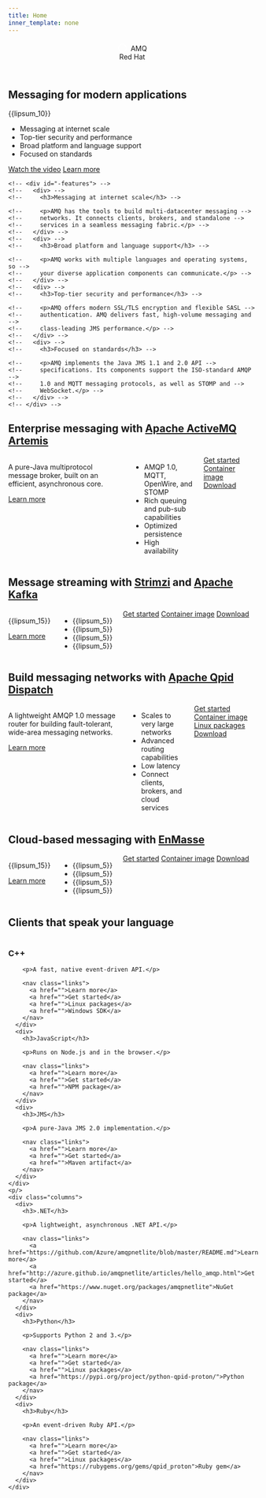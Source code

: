 ```yaml
---
title: Home
inner_template: none
---
```


<header>
  <div>
    <div id="-top-left-nav">
      <svg height="20" width="20" style="position: relative; top: 4; margin-right: 3;">
        <circle cx="10" cy="10" r="8" stroke="#fff" stroke-width="2" fill="none"/>
      </svg>
      AMQ
    </div>
    <div id="-top-right-nav">
      Red Hat
    </div>
  </div>
</header>
<section id="-intro-section">
  <div>
    <h1>Messaging for modern applications</h1>
    <p>
      {{lipsum_10}}
    </p>
    <div id="-features-2">
      <ul>
        <li>Messaging at internet scale</li>
        <li>Top-tier security and performance</li>
        <li>Broad platform and language support</li>
        <li>Focused on standards</li>
      </ul>
      <nav>
        <a href="">Watch the video</a>
        <a href="">Learn more</a>
      </nav>
    </div>
      
    <!-- <div id="-features"> -->
    <!--   <div> -->
    <!--     <h3>Messaging at internet scale</h3> -->

    <!--     <p>AMQ has the tools to build multi-datacenter messaging -->
    <!--     networks. It connects clients, brokers, and standalone -->
    <!--     services in a seamless messaging fabric.</p> -->
    <!--   </div> -->
    <!--   <div> -->
    <!--     <h3>Broad platform and language support</h3> -->

    <!--     <p>AMQ works with multiple languages and operating systems, so -->
    <!--     your diverse application components can communicate.</p> -->
    <!--   </div> -->
    <!--   <div> -->
    <!--     <h3>Top-tier security and performance</h3> -->

    <!--     <p>AMQ offers modern SSL/TLS encryption and flexible SASL -->
    <!--     authentication. AMQ delivers fast, high-volume messaging and -->
    <!--     class-leading JMS performance.</p> -->
    <!--   </div> -->
    <!--   <div> -->
    <!--     <h3>Focused on standards</h3> -->

    <!--     <p>AMQ implements the Java JMS 1.1 and 2.0 API -->
    <!--     specifications. Its components support the ISO-standard AMQP -->
    <!--     1.0 and MQTT messaging protocols, as well as STOMP and -->
    <!--     WebSocket.</p> -->
    <!--   </div> -->
    <!-- </div> -->
  </div>
</section>

<section id="-broker-section">
  <div>
    <h2>Enterprise messaging with <a href="https://activemq.apache.org/artemis/">Apache ActiveMQ Artemis</a></h2>
    <div class="columns">
      <div>
        <p>
          A pure-Java multiprotocol message broker, built on an
          efficient, asynchronous core.
        </p>
        <p>
          <a href="https://activemq.apache.org/artemis/docs/latest/preface.html" class="nav">Learn more</a>
        </p>
      </div>
      <div>
        <ul class="bullets">
          <li>AMQP 1.0, MQTT, OpenWire, and STOMP</li>
          <li>Rich queuing and pub-sub capabilities</li>
          <li>Optimized persistence</li>
          <li>High availability</li>
        </ul>
      </div>
      <div>
        <nav class="links">
          <a href="">Get started</a>
          <a href="">Container image</a>
          <a href="https://activemq.apache.org/artemis/download.html">Download</a>
        </nav>
      </div>
    </div>
  </div>
</section>

<section id="-kafka-section">
  <div>
    <h2>Message streaming with <a href="http://strimzi.io/">Strimzi</a> and <a href="https://kafka.apache.org/">Apache Kafka</a></h2>
    <div class="columns">
      <div>
        <p>
          {{lipsum_15}}
        </p>
        <p>
          <a href="https://kafka.apache.org/intro" class="nav">Learn more</a>
        </p>
      </div>
      <div>
        <ul class="bullets">
          <li>{{lipsum_5}}</li>
          <li>{{lipsum_5}}</li>
          <li>{{lipsum_5}}</li>
          <li>{{lipsum_5}}</li>
        </ul>
      </div>
      <div>
        <nav class="links">
          <a href="https://kafka.apache.org/quickstart">Get started</a>
          <a href="https://hub.docker.com/r/strimzi/kafka/">Container image</a>
          <a href="https://kafka.apache.org/downloads">Download</a>
        </nav>
      </div>
    </div>
  </div>
</section>

<section id="-router-section">
  <div>
    <h2>Build messaging networks with <a href="http://qpid.apache.org/components/dispatch-router/index.html">Apache Qpid Dispatch</a></h2>
    <div class="columns">
      <div>
        <p>
          A lightweight AMQP 1.0 message router for building
          fault-tolerant, wide-area messaging networks.
        </p>
        <p>
          <a href="http://qpid.apache.org/releases/qpid-dispatch-1.2.0/user-guide/index.html#introduction" class="nav">Learn more</a>
        </p>
      </div>
      <div>
        <ul class="bullets">
          <li>Scales to very large networks</li>
          <li>Advanced routing capabilities</li>
          <li>Low latency</li>
          <li>Connect clients, brokers, and cloud services</li>
        </ul>
      </div>
      <div>
        <nav class="links">
          <a href="http://qpid.apache.org/releases/qpid-dispatch-1.2.0/user-guide/index.html#getting-started">Get started</a>
          <a href="">Container image</a>
          <a href="http://qpid.apache.org/packages.html">Linux packages</a>
          <a href="http://qpid.apache.org/download.html#messaging-servers">Download</a>
        </nav>
      </div>
    </div>
  </div>
</section>

<section id="-enmasse-section">
  <div>
    <h2>Cloud-based messaging with <a href="http://http://enmasse.io/">EnMasse</a></h2>
    <div class="columns">
      <div>
        <p>
          {{lipsum_15}}
        </p>
        <p>
          <a href="https://kafka.apache.org/intro" class="nav">Learn more</a>
        </p>
      </div>
      <div>
        <ul class="bullets">
          <li>{{lipsum_5}}</li>
          <li>{{lipsum_5}}</li>
          <li>{{lipsum_5}}</li>
          <li>{{lipsum_5}}</li>
        </ul>
      </div>
      <div>
        <nav class="links">
          <a href="">Get started</a>
          <a href="">Container image</a>
          <a href="http://enmasse.io/downloads">Download</a>
        </nav>
      </div>
    </div>
  </div>
</section>

<section>
  <div>
    <h2>Clients that speak your language</h2>
    <div class="columns">
      <div>
        <h3>C++</h3>

        <p>A fast, native event-driven API.</p>

        <nav class="links">
          <a href="">Learn more</a>
          <a href="">Get started</a>
          <a href="">Linux packages</a>
          <a href="">Windows SDK</a>
        </nav>
      </div>
      <div>
        <h3>JavaScript</h3>
        
        <p>Runs on Node.js and in the browser.</p>

        <nav class="links">
          <a href="">Learn more</a>
          <a href="">Get started</a>
          <a href="">NPM package</a>
        </nav>
      </div>
      <div>
        <h3>JMS</h3>
        
        <p>A pure-Java JMS 2.0 implementation.</p>

        <nav class="links">
          <a href="">Learn more</a>
          <a href="">Get started</a>
          <a href="">Maven artifact</a>
        </nav>
      </div>
    </div>
    <p/>
    <div class="columns">
      <div>
        <h3>.NET</h3>
        
        <p>A lightweight, asynchronous .NET API.</p>

        <nav class="links">
          <a href="https://github.com/Azure/amqpnetlite/blob/master/README.md">Learn more</a>
          <a href="http://azure.github.io/amqpnetlite/articles/hello_amqp.html">Get started</a>
          <a href="https://www.nuget.org/packages/amqpnetlite">NuGet package</a>
        </nav>
      </div>
      <div>
        <h3>Python</h3>
        
        <p>Supports Python 2 and 3.</p>

        <nav class="links">
          <a href="">Learn more</a>
          <a href="">Get started</a>
          <a href="">Linux packages</a>
          <a href="https://pypi.org/project/python-qpid-proton/">Python package</a>
        </nav>
      </div>
      <div>
        <h3>Ruby</h3>
        
        <p>An event-driven Ruby API.</p>

        <nav class="links">
          <a href="">Learn more</a>
          <a href="">Get started</a>
          <a href="">Linux packages</a>
          <a href="https://rubygems.org/gems/qpid_proton">Ruby gem</a>
        </nav>
      </div>
    </div>
  </div>
</section>

<footer>
  <div>
  </div>
</footer>
